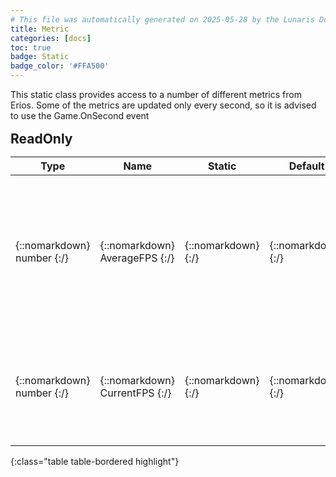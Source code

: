 ```yaml
---
# This file was automatically generated on 2025-05-28 by the Lunaris Documentation Generator
title: Metric
categories: [docs]
toc: true
badge: Static
badge_color: '#FFA500'
---
```

<style>
h2 {
    margin-top: 1rem;
    margin-bottom: 0.5rem;
    padding: 0;
}

h3 {
    margin-top: 0.25rem;
    margin-bottom: 0.25rem;
}

.notice--warning {
    margin-top: 0.25rem !important;
    margin-bottom: 1rem !important;
}
table {width: 100%; }
td {width: 1px; }
td:last-child {width: 100%; }
#main {max-width: 1500px !important;}
</style>
            
This static class provides access to a number of different metrics from Erios. Some of the metrics are updated only every second, so it is advised to use the Game.OnSecond event

## ReadOnly

| Type | Name | Static | Default | Description |
| --- | --- | --- | --- | --- |
| {::nomarkdown} <span class='kt'>number</span> {:/} | {::nomarkdown} <span class='nf'>AverageFPS</span> {:/} | {::nomarkdown} <i class ='fas fa-check'></i>  {:/} | {::nomarkdown}  {:/} | {::nomarkdown} <span class='c'>Returns the average, based the last 5 seconds, frames per second. Rounded to one decimal. This value is only updated every second</span> {:/} |
| {::nomarkdown} <span class='kt'>number</span> {:/} | {::nomarkdown} <span class='nf'>CurrentFPS</span> {:/} | {::nomarkdown} <i class ='fas fa-check'></i>  {:/} | {::nomarkdown}  {:/} | {::nomarkdown} <span class='c'>Returns the current frames per second. Rounded to one decimal. This value is only updated every second</span> {:/} |
{:class="table table-bordered highlight"}

